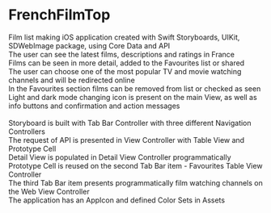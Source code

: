 # FrenchFilmTop
 Film list making iOS application created with Swift Storyboards, UIKit, SDWebImage package, using Core Data and API</br>
 The user can see the latest films, descriptions and ratings in France</br>
 Films can be seen in more detail, added to the Favourites list or shared</br>
 The user can choose one of the most popular TV and movie watching channels and will be redirected online</br>
 In the Favourites section films can be removed from list or checked as seen</br>
 Light and dark mode changing icon is present on the main View, as well as info buttons and confirmation and action messages</br>
 </br>
 Storyboard is built with Tab Bar Controller with three different Navigation Controllers</br>
 The request of API is presented in View Controller with Table View and Prototype Cell</br>
 Detail View is populated in Detail View Controller programmatically</br>
 Prototype Cell is reused on the second Tab Bar item - Favourites Table View Controller</br>
 The third Tab Bar item presents programmatically film watching channels on the Web View Controller</br>
 The application has an AppIcon and defined Color Sets in Assets
 
 
